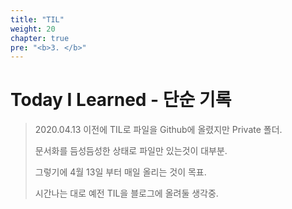 ```yaml
---
title: "TIL"
weight: 20
chapter: true
pre: "<b>3. </b>"
---
```


# Today I Learned - 단순 기록

> 2020.04.13 이전에 TIL로 파일을 Github에 올렸지만 Private 폴더.
>
> 문서화를 듬성듬성한 상태로 파일만 있는것이 대부분.
>
> 그렇기에 4월 13일 부터 매일 올리는 것이 목표.
>
> 시간나는 대로 예전 TIL을 블로그에 올려둘 생각중.

